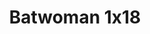 ---
layout: episodios
title: "Batwoman 1x18"
url_serie_padre: 'batwoman/temporada-1'
category: 'series'
capitulo: 'yes'
anio: '2019'
prev: 'capitulo-17'
proximo: 'capitulo-19'
sandbox: allow-same-origin allow-forms
idioma: 'Subtitulado'
calidad: 'Full HD'
reproductores_otros: ["https://gdriveplayer.me/embed2.php?link=s9XXs1RXeq9JWuGyFhaMTQv4qLomWplvE4FEptysJbnnuyaCFl1u9ZX9DYcTZMpKj0KRSUzHNzo109%252Fg78JedXjr0EqDt6ULWFTNqbOGEXEsfT9iBtIL7Fuljw76AVlxLdENJS%252FgQW6Hq325t0HvlvUrZ0FZ%252BjxjUMidUPHVt4y8Zg1HrJ8ioQOp21tD%252BGYHaA4Ez5ODHiSoR3%252FDbqTzFl","Subtitulado","https://player.premiumstream.live/player.php?id=MzY3NA&sub=https://sub.cuevana2.io/vtt-sub/sub7/Batwoman.S01E18.vtt","Subtitulado","https://api.cuevana3.io/stream/index.php?file=ek5lbm9xYWNrS0xYMTZLa2xNbkdvY3ZTb3BtZng4TGp6ZFpobGFMUGtOelcwcUZmbWRIVzRkakVuS0JnbEplcG1KUnNZSlRTMGViVTBxZGdsdEhPb3R6TnFYZGx3OURldXJGcFlLRFNsYkxVMHFhbWt0YmE0OG1ncHBlbHk4WT0","Subtitulado","https://mstream.space/iqva5aqc3l8h","Subtitulado"]
reproductores_fembed: ["https://fembed.live/v/05x-3ullxdzmg11","Subtitulado","https://feurl.com/v/ng-85b226ejp6ze","Subtitulado"]
reproductor: 'fembed'
clasificacion: '+10'
tags:
- Ciencia-Ficcion
---